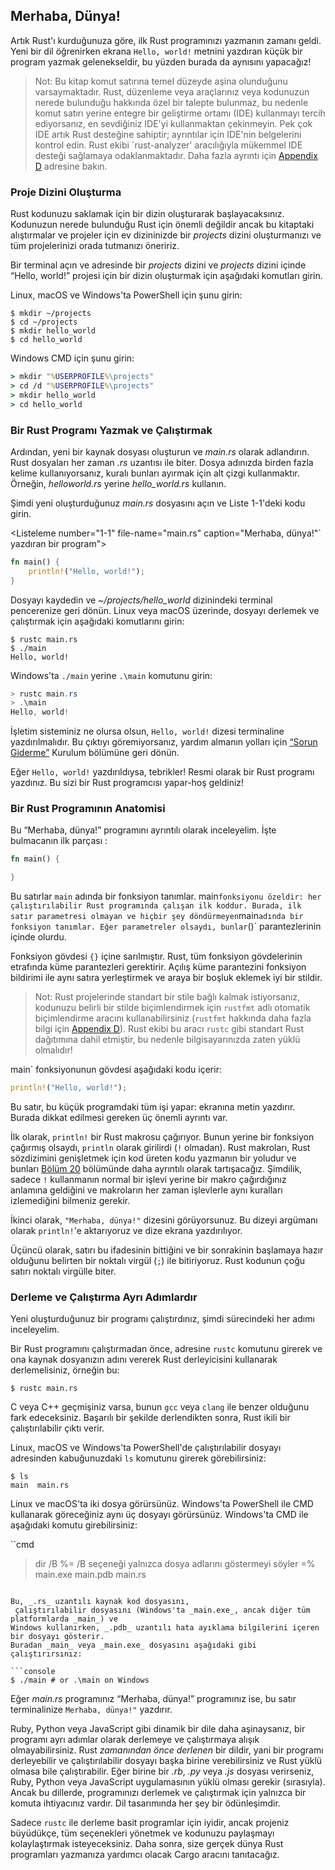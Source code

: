## Merhaba, Dünya!

Artık Rust'ı kurduğunuza göre, ilk Rust programınızı yazmanın zamanı geldi.
Yeni bir dil öğrenirken
ekrana `Hello, world!` metnini yazdıran küçük bir program yazmak gelenekseldir, bu yüzden burada da aynısını yapacağız!

> Not: Bu kitap komut satırına temel düzeyde aşina olunduğunu varsaymaktadır. Rust,
> düzenleme veya araçlarınız veya kodunuzun nerede bulunduğu hakkında özel bir talepte bulunmaz, bu nedenle
> komut satırı yerine entegre bir geliştirme ortamı (IDE) kullanmayı tercih ediyorsanız, en sevdiğiniz IDE'yi kullanmaktan çekinmeyin. Pek çok IDE artık
> Rust desteğine sahiptir; ayrıntılar için IDE'nin belgelerini kontrol edin. Rust
> ekibi `rust-analyzer' aracılığıyla mükemmel IDE desteği sağlamaya odaklanmaktadır. Daha fazla ayrıntı için
> [Appendix D][devtools]<!-- ignore --> adresine bakın.

### Proje Dizini Oluşturma

Rust kodunuzu saklamak için bir dizin oluşturarak başlayacaksınız. Kodunuzun nerede bulunduğu Rust için önemli değildir
ancak bu kitaptaki alıştırmalar ve projeler için
ev dizininizde bir _projects_ dizini oluşturmanızı ve tüm projelerinizi
orada tutmanızı öneririz.

Bir terminal açın ve
adresinde bir _projects_ dizini ve _projects_ dizini içinde “Hello, world!” projesi için bir dizin oluşturmak için aşağıdaki komutları girin.

Linux, macOS ve Windows'ta PowerShell için şunu girin:

```console
$ mkdir ~/projects
$ cd ~/projects
$ mkdir hello_world
$ cd hello_world
```

Windows CMD için şunu girin:

```cmd
> mkdir "%USERPROFILE%\projects"
> cd /d "%USERPROFILE%\projects"
> mkdir hello_world
> cd hello_world
```

### Bir Rust Programı Yazmak ve Çalıştırmak

Ardından, yeni bir kaynak dosyası oluşturun ve _main.rs_ olarak adlandırın. Rust dosyaları her zaman
_.rs_ uzantısı ile biter. Dosya adınızda birden fazla kelime kullanıyorsanız,
kuralı bunları ayırmak için alt çizgi kullanmaktır. Örneğin, _helloworld.rs_ yerine
_hello_world.rs_ kullanın.

Şimdi yeni oluşturduğunuz _main.rs_ dosyasını açın ve Liste 1-1'deki kodu girin.

<Listeleme number="1-1" file-name="main.rs" caption="Merhaba, dünya!"` yazdıran bir program">

```rust
fn main() {
    println!("Hello, world!");
}
```

</Listing>

Dosyayı kaydedin ve
_~/projects/hello_world_ dizinindeki terminal pencerenize geri dönün. Linux veya macOS üzerinde, dosyayı derlemek ve çalıştırmak için aşağıdaki
komutlarını girin:

```console
$ rustc main.rs
$ ./main
Hello, world!
```

Windows'ta `./main` yerine `.\main` komutunu girin:

```powershell
> rustc main.rs
> .\main
Hello, world!
```

İşletim sisteminiz ne olursa olsun, `Hello, world!` dizesi
terminaline yazdırılmalıdır. Bu çıktıyı göremiyorsanız, yardım almanın yolları için
[“Sorun Giderme”][troubleshooting]<!-- ignore --> Kurulum
bölümüne geri dönün.

Eğer `Hello, world!` yazdırıldıysa, tebrikler! Resmi olarak bir Rust
programı yazdınız. Bu sizi bir Rust programcısı yapar-hoş geldiniz!

### Bir Rust Programının Anatomisi

Bu “Merhaba, dünya!” programını ayrıntılı olarak inceleyelim. İşte bulmacanın ilk parçası
:

```rust
fn main() {

}
```

Bu satırlar `main` adında bir fonksiyon tanımlar. main` fonksiyonu özeldir:
her çalıştırılabilir Rust programında çalışan ilk koddur. Burada,
ilk satır parametresi olmayan ve
hiçbir şey döndürmeyen `main` adında bir fonksiyon tanımlar. Eğer parametreler olsaydı, bunlar `()` parantezlerinin içinde olurdu.

Fonksiyon gövdesi `{}` içine sarılmıştır. Rust, tüm
fonksiyon gövdelerinin etrafında küme parantezleri gerektirir. Açılış küme parantezini fonksiyon bildirimi ile aynı
satıra yerleştirmek ve araya bir boşluk eklemek iyi bir stildir.

> Not: Rust projelerinde standart bir stile bağlı kalmak istiyorsanız, kodunuzu
> belirli bir stilde biçimlendirmek için
> `rustfmt` adlı otomatik biçimlendirme aracını kullanabilirsiniz (`rustfmt` hakkında daha fazla bilgi için
> [Appendix D][devtools]<!-- ignore -->). Rust ekibi bu aracı
> `rustc` gibi standart Rust dağıtımına dahil etmiştir, bu nedenle bilgisayarınızda zaten
> yüklü olmalıdır!

main` fonksiyonunun gövdesi aşağıdaki kodu içerir:

```rust
println!("Hello, world!");
```

Bu satır, bu küçük programdaki tüm işi yapar:
ekranına metin yazdırır. Burada dikkat edilmesi gereken üç önemli ayrıntı var.

İlk olarak, `println!` bir Rust makrosu çağırıyor. Bunun yerine bir fonksiyon çağırmış olsaydı,
`println` olarak girilirdi (`!` olmadan). Rust makroları, Rust sözdizimini genişletmek için kod üreten
kodu yazmanın bir yoludur ve bunları [Bölüm 20][ch20-macros]<!-- ignore --> bölümünde daha
ayrıntılı olarak tartışacağız. Şimdilik, sadece
`!` kullanmanın normal bir
işlevi yerine bir makro çağırdığınız anlamına geldiğini ve makroların her zaman işlevlerle aynı kuralları izlemediğini bilmeniz gerekir.

İkinci olarak, `"Merhaba, dünya!"` dizesini görüyorsunuz. Bu dizeyi
argümanı olarak `println!`'e aktarıyoruz ve dize ekrana yazdırılıyor.

Üçüncü olarak, satırı bu
ifadesinin bittiğini ve bir sonrakinin başlamaya hazır olduğunu belirten bir noktalı virgül (`;`) ile bitiriyoruz. Rust kodunun çoğu satırı
noktalı virgülle biter.

### Derleme ve Çalıştırma Ayrı Adımlardır

Yeni oluşturduğunuz bir programı çalıştırdınız, şimdi
sürecindeki her adımı inceleyelim.

Bir Rust programını çalıştırmadan önce,
adresine `rustc` komutunu girerek ve ona kaynak dosyanızın adını vererek Rust derleyicisini kullanarak derlemelisiniz, örneğin
bu:

```console
$ rustc main.rs
```

C veya C++ geçmişiniz varsa, bunun `gcc`
veya `clang` ile benzer olduğunu fark edeceksiniz. Başarılı bir şekilde derlendikten sonra, Rust ikili bir çalıştırılabilir çıktı verir.

Linux, macOS ve Windows'ta PowerShell'de çalıştırılabilir dosyayı
adresinden kabuğunuzdaki `ls` komutunu girerek görebilirsiniz:

```console
$ ls
main  main.rs
```

Linux ve macOS'ta iki dosya görürsünüz. Windows'ta PowerShell ile
CMD kullanarak göreceğiniz aynı üç dosyayı görürsünüz. Windows'ta CMD ile
aşağıdaki komutu girebilirsiniz:

``cmd
> dir /B %= /B seçeneği yalnızca dosya adlarını göstermeyi söyler =%
main.exe
main.pdb
main.rs
```

Bu, _.rs_ uzantılı kaynak kod dosyasını,
 çalıştırılabilir dosyasını (Windows'ta _main.exe_, ancak diğer tüm platformlarda _main_) ve
Windows kullanırken, _.pdb_ uzantılı hata ayıklama bilgilerini içeren bir dosyayı gösterir.
Buradan _main_ veya _main.exe_ dosyasını aşağıdaki gibi çalıştırırsınız:

```console
$ ./main # or .\main on Windows
```

Eğer _main.rs_ programınız “Merhaba, dünya!” programınız ise, bu satır terminalinize `Merhaba,
dünya!"` yazdırır.

Ruby, Python veya
JavaScript gibi dinamik bir dile daha aşinaysanız, bir programı
ayrı adımlar olarak derlemeye ve çalıştırmaya alışık olmayabilirsiniz. Rust _zamanından önce derlenen_ bir dildir, yani bir programı
derleyebilir ve çalıştırılabilir dosyayı başka birine verebilirsiniz ve Rust yüklü olmasa bile
çalıştırabilir. Eğer birine bir _.rb_, _.py_ veya
_.js_ dosyası verirseniz, Ruby, Python veya JavaScript uygulamasının
yüklü olması gerekir (sırasıyla). Ancak bu dillerde, programınızı
derlemek ve çalıştırmak için yalnızca bir komuta ihtiyacınız vardır. Dil tasarımında her şey bir ödünleşimdir.

Sadece `rustc` ile derleme basit programlar için iyidir, ancak projeniz
büyüdükçe, tüm seçenekleri yönetmek ve
kodunuzu paylaşmayı kolaylaştırmak isteyeceksiniz. Daha sonra, size
gerçek dünya Rust programları yazmanıza yardımcı olacak Cargo aracını tanıtacağız.

[troubleshooting]: ch01-01-installation.html#troubleshooting
[devtools]: appendix-04-useful-development-tools.html
[ch20-macros]: ch20-05-macros.html
